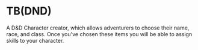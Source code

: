 # TB(DND)

A D&D Character creator, which allows adventurers to choose their name, race, and class. Once you've chosen these items you will be able to assign skills to your character.